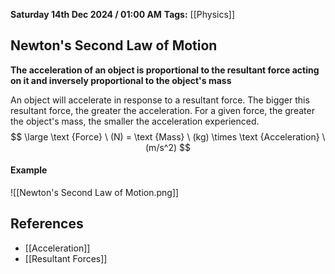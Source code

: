 **Saturday 14th Dec 2024 / 01:00 AM**
**Tags:** [[Physics]]
## Newton's Second Law of Motion
**The acceleration of an object is proportional to the resultant force acting on it and inversely proportional to the object's mass**

An object will accelerate in response to a resultant force. The bigger this resultant force, the greater the acceleration. For a given force, the greater the object's mass, the smaller the acceleration experienced.
$$
\large \text
{Force} \ (N) =
\text {Mass} \ (kg)
\times
\text {Acceleration} \ (m/s^2)
$$
#### Example
![[Newton's Second Law of Motion.png]]
## References
- [[Acceleration]]
- [[Resultant Forces]]